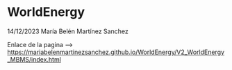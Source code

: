 # WorldEnergy
14/12/2023
María Belén Martínez Sanchez

Enlace de la pagina -->
https://mariabelenmartinezsanchez.github.io/WorldEnergy/V2_WorldEnergy_MBMS/index.html
